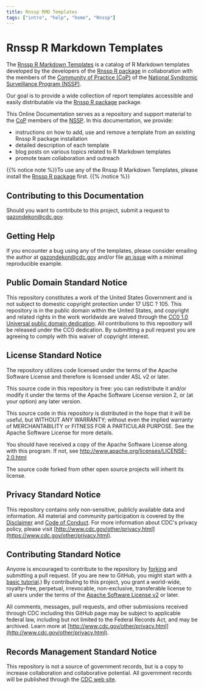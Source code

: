 ```yaml
---
title: Rnssp RMD Templates
tags: ["intro", "help", "home", "Rnssp"] 
---
```


# Rnssp R Markdown Templates

The [Rnssp R Markdown Templates](https://github.com/CDCgov/Rnssp-rmd-templates) is a catalog of R Markdown templates developed by the developers of the [Rnssp R package](https://cdcgov.github.io/Rnssp/) in collaboration with the members of the [Community of Practice (CoP)](https://nsspcommunityofpractice.org/) of the [National Syndromic Surveillance Program (NSSP)](https://www.cdc.gov/nssp/index.html). 

Our goal is to provide a wide collection of report templates accessible and easily distributable via the [Rnssp R package](https://cdcgov.github.io/Rnssp/) package. 

This Online Documentation serves as a repository and support material to the [CoP](https://nsspcommunityofpractice.org/) members of the [NSSP](https://www.cdc.gov/nssp/index.html). In this documentation, we provide:

* instructions on how to add, use and remove a template from an existing Rnssp R package installation
* detailed description of each template
* blog posts on various topics related to R Markdown templates
* promote team collaboration and outreach


{{% notice note %}}To use any of the Rnssp R Markdown Templates, please install the  [Rnssp R package](https://cdcgov.github.io/Rnssp/) first.
{{% /notice %}}

## Contributing to this Documentation

Should you want to contribute to this project, submit a request to gazondekon@cdc.gov.

## Getting Help

If you encounter a bug using any of the templates, please consider emailing the author at gazondekon@cdc.gov and/or file [an issue](https://github.com/CDCgov/Rnssp-rmd-templates/issues) with a minimal reproducible example.

## Public Domain Standard Notice
This repository constitutes a work of the United States Government and is not
subject to domestic copyright protection under 17 USC ? 105. This repository is in
the public domain within the United States, and copyright and related rights in
the work worldwide are waived through the [CC0 1.0 Universal public domain dedication](https://creativecommons.org/publicdomain/zero/1.0/).
All contributions to this repository will be released under the CC0 dedication. By
submitting a pull request you are agreeing to comply with this waiver of
copyright interest.

## License Standard Notice
The repository utilizes code licensed under the terms of the Apache Software
License and therefore is licensed under ASL v2 or later.

This source code in this repository is free: you can redistribute it and/or modify it under
the terms of the Apache Software License version 2, or (at your option) any
later version.

This source code in this repository is distributed in the hope that it will be useful, but WITHOUT ANY
WARRANTY; without even the implied warranty of MERCHANTABILITY or FITNESS FOR A
PARTICULAR PURPOSE. See the Apache Software License for more details.

You should have received a copy of the Apache Software License along with this
program. If not, see http://www.apache.org/licenses/LICENSE-2.0.html

The source code forked from other open source projects will inherit its license.

## Privacy Standard Notice
This repository contains only non-sensitive, publicly available data and
information. All material and community participation is covered by the
[Disclaimer](https://github.com/CDCgov/template/blob/master/DISCLAIMER.md)
and [Code of Conduct](https://github.com/CDCgov/template/blob/master/code-of-conduct.md).
For more information about CDC's privacy policy, please visit [http://www.cdc.gov/other/privacy.html](https://www.cdc.gov/other/privacy.html).

## Contributing Standard Notice
Anyone is encouraged to contribute to the repository by [forking](https://help.github.com/articles/fork-a-repo)
and submitting a pull request. (If you are new to GitHub, you might start with a
[basic tutorial](https://help.github.com/articles/set-up-git).) By contributing
to this project, you grant a world-wide, royalty-free, perpetual, irrevocable,
non-exclusive, transferable license to all users under the terms of the
[Apache Software License v2](http://www.apache.org/licenses/LICENSE-2.0.html) or
later.

All comments, messages, pull requests, and other submissions received through
CDC including this GitHub page may be subject to applicable federal law, including but not limited to the Federal Records Act, and may be archived. Learn more at [http://www.cdc.gov/other/privacy.html](http://www.cdc.gov/other/privacy.html).

## Records Management Standard Notice
This repository is not a source of government records, but is a copy to increase
collaboration and collaborative potential. All government records will be
published through the [CDC web site](http://www.cdc.gov).
